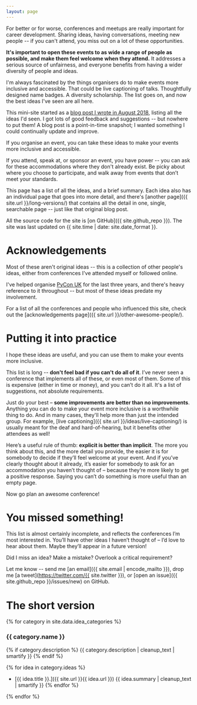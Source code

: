 ```yaml
---
layout: page
---
```


<p class="intro">
  For better or for worse, conferences and meetups are really important for career development.
  Sharing ideas, having conversations, meeting new people -- if you can't attend, you miss out on a lot of these opportunities.
</p>

<p class="intro">
  <strong>It's important to open these events to as wide a range of people as possible, and make them feel welcome when they attend.</strong>
  It addresses a serious source of unfairness, and everyone benefits from having a wider diversity of people and ideas.
</p>

I'm always fascinated by the things organisers do to make events more inclusive and accessible.
That could be live captioning of talks.
Thoughtfully designed name badges.
A diversity scholarship.
The list goes on, and now the best ideas I've seen are all here.

This mini-site started as a [blog post I wrote in August 2018](https://alexwlchan.net/2018/08/inclusive-conferences/), listing all the ideas I'd seen.
I got lots of good feedback and suggestions -- but nowhere to put them!
A blog post is a point-in-time snapshot; I wanted something I could continually update and improve.

If you organise an event, you can take these ideas to make your events more inclusive and accessible.

If you attend, speak at, or sponsor an event, you have power -- you can ask for these accommodations where they don't already exist.
Be picky about where you choose to participate, and walk away from events that don’t meet your standards.

This page has a list of all the ideas, and a brief summary.
Each idea also has an individual page that goes into more detail, and there's [another page]({{ site.url }}/long-versions/) that contains all the detail in one, single, searchable page -- just like that original blog post.

All the source code for the site is [on GitHub]({{ site.github_repo }}).
The site was last updated on {{ site.time | date: site.date_format }}.


# Acknowledgements

Most of these aren't original ideas -- this is a collection of other people's ideas, either from conferences I've attended myself or followed online.

I've helped organise [PyCon UK](https://2018.pyconuk.org/) for the last three years, and there's heavy reference to it throughout -- but most of these ideas predate my involvement.

For a list of all the conferences and people who influenced this site, check out the [acknowledgements page]({{ site.url }}/other-awesome-people/).



# Putting it into practice

I hope these ideas are useful, and you can use them to make your events more inclusive.

This list is long -- **don't feel bad if you can't do all of it**.
I’ve never seen a conference that implements all of these, or even most of them. Some of this is expensive (either in time or money), and you can’t do it all.
It's a list of suggestions, not absolute requirements.

Just do your best – **some improvements are better than no improvements**. Anything you can do to make your event more inclusive is a worthwhile thing to do.
And in many cases, they'll help more than just the intended group.
For example, [live captioning]({{ site.url }}/ideas/live-captioning/) is usually meant for the deaf and hard-of-hearing, but it benefits other attendees as well!

Here’s a useful rule of thumb: **explicit is better than implicit**.
The more you think about this, and the more detail you provide, the easier it is for somebody to decide if they’ll feel welcome at your event.
And if you’ve clearly thought about it already, it’s easier for somebody to ask for an accommodation you haven’t thought of – because they’re more likely to get a positive response.
Saying you can’t do something is more useful than an empty page.

Now go plan an awesome conference!


# You missed something!

This list is almost certainly incomplete, and reflects the conferences I’m most interested in. You’ll have other ideas I haven’t thought of – I’d love to hear about them. Maybe they’ll appear in a future version!

Did I miss an idea?
Make a mistake?
Overlook a critical requirement?

Let me know -- send me [an email]({{ site.email | encode_mailto }}), drop me [a tweet](https://twitter.com/{{ site.twitter }}), or [open an issue]({{ site.github_repo }}/issues/new) on GitHub.

<h1 id="short-version">The short version</h1>

{% for category in site.data.idea_categories %}

### {{ category.name }}

{% if category.description %}
  {{ category.description | cleanup_text | smartify }}
{% endif %}

{% for idea in category.ideas %}
* [{{ idea.title }}.]({{ site.url }}{{ idea.url }}) {{ idea.summary | cleanup_text | smartify }}
{% endfor %}

{% endfor %}
